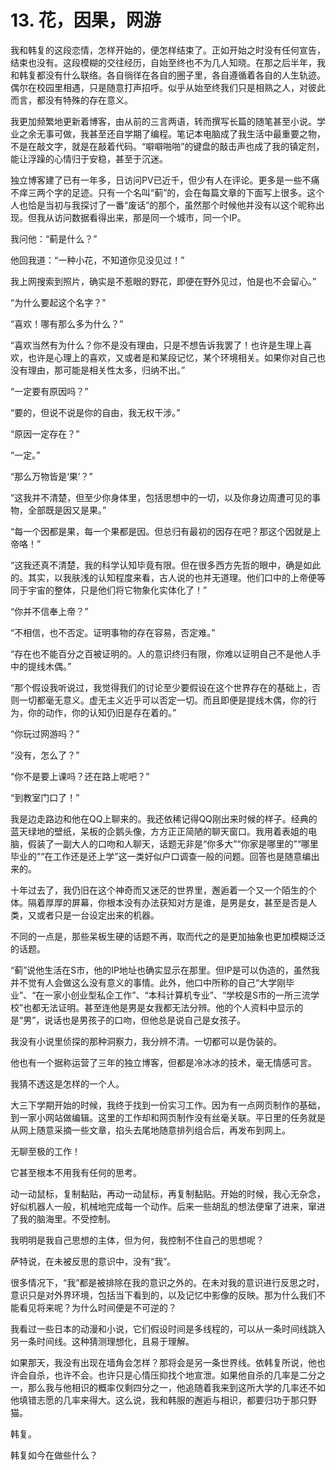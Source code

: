 # 13. 花，因果，网游

﻿我和韩复的这段恋情，怎样开始的，便怎样结束了。正如开始之时没有任何宣告，结束也没有。这段模糊的交往经历，自始至终也不为几人知晓。在那之后半年，我和韩复都没有什么联络。各自徜徉在各自的圈子里，各自遵循着各自的人生轨迹。偶尔在校园里相遇，只是随意打声招呼。似乎从始至终我们只是相熟之人，对彼此而言，都没有特殊的存在意义。

我更加频繁地更新着博客，由从前的三言两语，转而撰写长篇的随笔甚至小说。学业之余无事可做，我甚至还自学期了编程。笔记本电脑成了我生活中最重要之物，不是在敲文字，就是在敲着代码。“噼噼啪啪”的键盘的敲击声也成了我的镇定剂，能让浮躁的心情归于安稳，甚至于沉迷。

独立博客建了已有一年多，日访问PV已近千，但少有人在评论。更多是一些不痛不痒三两个字的足迹。只有一个名叫“蓟”的，会在每篇文章的下面写上很多。这个人也恰是当初与我探讨了一番“废话”的那个，虽然那个时候他并没有以这个昵称出现。但我从访问数据看得出来，那是同一个城市，同一个IP。

我问他：“蓟是什么？”

他回我道：“一种小花，不知道你见没见过！”

我上网搜索到照片，确实是不惹眼的野花，即便在野外见过，怕是也不会留心。”

“为什么要起这个名字？”

“喜欢！哪有那么多为什么？”

“喜欢当然有为什么？你不是没有理由，只是不想告诉我罢了！也许是生理上喜欢，也许是心理上的喜欢，又或者是和某段记忆，某个环境相关。如果你对自己也没有理由，那可能是相关性太多，归纳不出。”

“一定要有原因吗？”

“要的，但说不说是你的自由，我无权干涉。”

“原因一定存在？”

“一定。”

“那么万物皆是‘果’？”

“这我并不清楚，但至少你身体里，包括思想中的一切，以及你身边周遭可见的事物，全部既是因又是果。”

“每一个因都是果，每一个果都是因。但总归有最初的因存在吧？那这个因就是上帝咯！”

“这我还真不清楚，我的科学认知毕竟有限。但在很多西方先哲的眼中，确是如此的。其实，以我肤浅的认知程度来看，古人说的也并无道理。他们口中的上帝便等同于宇宙的整体，只是他们将它物象化实体化了！”

“你并不信奉上帝？”

“不相信，也不否定。证明事物的存在容易，否定难。”

“存在也不能百分之百被证明的。人的意识终归有限，你难以证明自己不是他人手中的提线木偶。”

“那个假设我听说过，我觉得我们的讨论至少要假设在这个世界存在的基础上，否则一切都毫无意义。虚无主义近乎可以否定一切。而且即便是提线木偶，你的行为，你的动作，你的认知仍旧是存在着的。”

“你玩过网游吗？”

“没有，怎么了？”

“你不是要上课吗？还在路上呢吧？”

“到教室门口了！”

我是边走路边和他在QQ上聊来的。我还依稀记得QQ刚出来时候的样子。经典的蓝天绿地的壁纸，呆板的企鹅头像，方方正正简陋的聊天窗口。我用着表姐的电脑，假装了一副大人的口吻和人聊天，话题无非是“你多大”“你家是哪里的”“哪里毕业的”“在工作还是还上学”这一类好似户口调查一般的问题。回答也是随意编出来的。

十年过去了，我仍旧在这个神奇而又迷茫的世界里，邂逅着一个又一个陌生的个体。隔着厚厚的屏幕，你根本没有办法获知对方是谁，是男是女，甚至是否是人类，又或者只是一台设定出来的机器。

不同的一点是，那些呆板生硬的话题不再，取而代之的是更加抽象也更加模糊泛泛的话题。

“蓟”说他生活在S市，他的IP地址也确实显示在那里。但IP是可以伪造的，虽然我并不觉有人会做这么没有意义的事情。此外，他口中所称的自己“大学刚毕业”、“在一家小创业型私企工作”、“本科计算机专业”、“学校是S市的一所三流学校”也都无法证明。甚至连他是男是女我都无法分辨。他的个人资料中显示的是“男”，说话也是男孩子的口吻，但他总是说自己是女孩子。

我没有小说里侦探的那种洞察力，我分辨不清。一切都可以是伪装的。

他也有一个据称运营了三年的独立博客，但都是冷冰冰的技术，毫无情感可言。

我猜不透这是怎样的一个人。



大三下学期开始的时候，我终于找到一份实习工作。因为有一点网页制作的基础，到一家小网站做编辑。这里的工作却和网页制作没有丝毫关联。平日里的任务就是从网上随意采摘一些文章，掐头去尾地随意排列组合后，再发布到网上。

无聊至极的工作！

它甚至根本不用我有任何的思考。

动一动鼠标，复制黏贴，再动一动鼠标，再复制黏贴。开始的时候，我心无杂念，好似机器人一般，机械地完成每一个动作。后来一些胡乱的想法便窜了进来，窜进了我的脑海里。不受控制。

我明明是我自己思想的主体，但为何，我控制不住自己的思想呢？

萨特说，在未被反思的意识中，没有“我”。

很多情况下，“我”都是被排除在我的意识之外的。在未对我的意识进行反思之时，意识只是对外界环境，包括当下看到的，以及记忆中影像的反映。那为什么我们不能看见将来呢？为什么时间便是不可逆的？

我看过一些日本的动漫和小说，它们假设时间是多线程的，可以从一条时间线跳入另一条时间线。这种猜测理想化，且易于理解。

如果那天，我没有出现在墙角会怎样？那将会是另一条世界线。依韩复所说，他也许会自杀，也许不会。也许只是心情压抑找个地宣泄。如果他自杀的几率是二分之一，那么我与他相识的概率仅剩四分之一，他追随着我来到这所大学的几率还不如他填错志愿的几率来得大。这么说，我和韩服的邂逅与相识，都要归功于那只野猫。

韩复。

韩复如今在做些什么？

